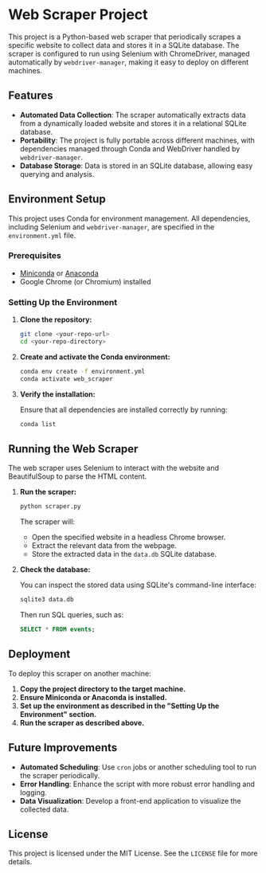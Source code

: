 # Web Scraper Project

This project is a Python-based web scraper that periodically scrapes a specific website to collect data and stores it in a SQLite database. The scraper is configured to run using Selenium with ChromeDriver, managed automatically by `webdriver-manager`, making it easy to deploy on different machines.

## Features

- **Automated Data Collection**: The scraper automatically extracts data from a dynamically loaded website and stores it in a relational SQLite database.
- **Portability**: The project is fully portable across different machines, with dependencies managed through Conda and WebDriver handled by `webdriver-manager`.
- **Database Storage**: Data is stored in an SQLite database, allowing easy querying and analysis.

## Environment Setup

This project uses Conda for environment management. All dependencies, including Selenium and `webdriver-manager`, are specified in the `environment.yml` file.

### Prerequisites

- [Miniconda](https://docs.conda.io/en/latest/miniconda.html) or [Anaconda](https://www.anaconda.com/products/distribution)
- Google Chrome (or Chromium) installed

### Setting Up the Environment

1. **Clone the repository:**

    ```bash
    git clone <your-repo-url>
    cd <your-repo-directory>
    ```

2. **Create and activate the Conda environment:**

    ```bash
    conda env create -f environment.yml
    conda activate web_scraper
    ```

3. **Verify the installation:**

    Ensure that all dependencies are installed correctly by running:

    ```bash
    conda list
    ```

## Running the Web Scraper

The web scraper uses Selenium to interact with the website and BeautifulSoup to parse the HTML content.

1. **Run the scraper:**

    ```bash
    python scraper.py
    ```

    The scraper will:
    - Open the specified website in a headless Chrome browser.
    - Extract the relevant data from the webpage.
    - Store the extracted data in the `data.db` SQLite database.

2. **Check the database:**

    You can inspect the stored data using SQLite's command-line interface:

    ```bash
    sqlite3 data.db
    ```

    Then run SQL queries, such as:

    ```sql
    SELECT * FROM events;
    ```

## Deployment

To deploy this scraper on another machine:

1. **Copy the project directory to the target machine.**
2. **Ensure Miniconda or Anaconda is installed.**
3. **Set up the environment as described in the "Setting Up the Environment" section.**
4. **Run the scraper as described above.**

## Future Improvements

- **Automated Scheduling**: Use `cron` jobs or another scheduling tool to run the scraper periodically.
- **Error Handling**: Enhance the script with more robust error handling and logging.
- **Data Visualization**: Develop a front-end application to visualize the collected data.

## License

This project is licensed under the MIT License. See the `LICENSE` file for more details.
